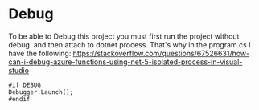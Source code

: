 # Debug
To be able to Debug this project you must first run the project without debug. and then attach to dotnet process. That's why in the program.cs I have the following:
https://stackoverflow.com/questions/67526631/how-can-i-debug-azure-functions-using-net-5-isolated-process-in-visual-studio
```
#if DEBUG
Debugger.Launch();
#endif
```